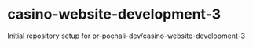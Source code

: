 # casino-website-development-3

Initial repository setup for pr-poehali-dev/casino-website-development-3